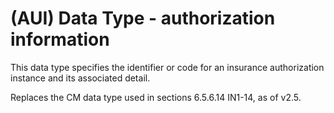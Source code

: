 # (AUI) Data Type - authorization information

This data type specifies the identifier or code for an insurance authorization instance and its associated detail.

Replaces the CM data type used in sections 6.5.6.14 IN1-14, as of v2.5.
